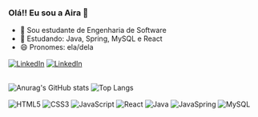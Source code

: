 ### Olá!! Eu sou a Aira 👋

- 🌱 Sou estudante de Engenharia de Software
- 📝 Estudando: Java, Spring, MySQL e React
- 😄 Pronomes: ela/dela

<div style="display: inline_block">
  <a href="https://www.linkedin.com/in/airaarima/" target="_blank"><img align="center" alt="LinkedIn" src="https://img.shields.io/badge/LinkedIn-0077B5?style=for-the-badge&logo=linkedin&logoColor=white" target="_blank"></a>
  <a href="https://airaarima-portfolio.onrender.com/" target="_blank"><img align="center" alt="LinkedIn" src="https://img.shields.io/badge/Portfolio-%23000000.svg?style=for-the-badge&logo=firefox&logoColor=#FF7139" target="_blank"></a>
</div> <br>

![Anurag's GitHub stats](https://github-readme-stats.vercel.app/api?username=airaarima&show_icons=true&theme=merko)
![Top Langs](https://github-readme-stats.vercel.app/api/top-langs/?username=airaarima&hide_progress=true&theme=merko)

<div style="display: inline_block">
  <img align="center" alt="HTML5" src="https://img.shields.io/badge/HTML5-E34F26?style=for-the-badge&logo=html5&logoColor=white">
  <img align="center" alt="CSS3" src="https://img.shields.io/badge/CSS3-1572B6?style=for-the-badge&logo=css3&logoColor=white">
  <img align="center" alt="JavaScript" src="https://img.shields.io/badge/JavaScript-F7DF1E?style=for-the-badge&logo=javascript&logoColor=black">
  <img align="center" alt="React" src="https://img.shields.io/badge/react-%2320232a.svg?style=for-the-badge&logo=react&logoColor=%2361DAFB">
  <img align="center" alt="Java" src="https://img.shields.io/badge/Java-ED8B00?style=for-the-badge&logo=openjdk&logoColor=white">
  <img align="center" alt="JavaSpring" src="https://img.shields.io/badge/spring-%236DB33F.svg?style=for-the-badge&logo=spring&logoColor=white">
  <img align="center" alt="MySQL" src="https://img.shields.io/badge/mysql-%2300f.svg?style=for-the-badge&logo=mysql&logoColor=white">
</div>
